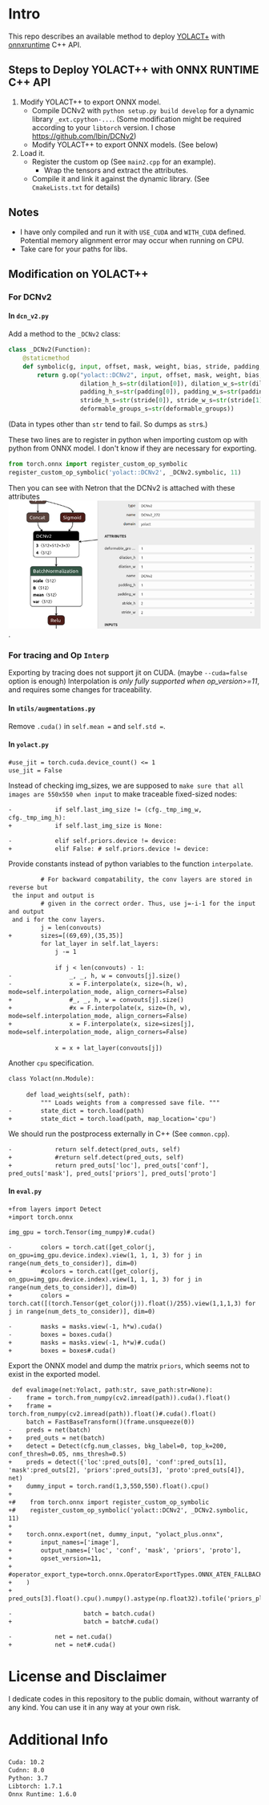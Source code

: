 # Intro

This repo describes an available method to deploy [YOLACT+](https://github.com/dbolya/yolact)
with [onnxruntime](https://github.com/microsoft/onnxruntime) C++ API.

## Steps to Deploy YOLACT++ with ONNX RUNTIME C++ API

1. Modify YOLACT++ to export ONNX model.
    + Compile DCNv2 with `python setup.py build develop` for a dynamic library `_ext.cpython-...`.
      (Some modification might be required according to your `libtorch` version. I chose https://github.com/lbin/DCNv2)
    + Modify YOLACT++ to export ONNX models. (See below)
2. Load it.
    + Register the custom op (See `main2.cpp` for an example).
        + Wrap the tensors and extract the attributes.
    + Compile it and link it against the dynamic library. (See `CmakeLists.txt` for details)

## Notes

+ I have only compiled and run it with `USE_CUDA` and `WITH_CUDA` defined.
  Potential memory alignment error may occur when running on CPU.
+ Take care for your paths for libs.

## Modification on YOLACT++

### For DCNv2

#### In `dcn_v2.py`

Add a method to the `_DCNv2` class:
```python
class _DCNv2(Function):
    @staticmethod
    def symbolic(g, input, offset, mask, weight, bias, stride, padding, dilation, deformable_groups):
        return g.op("yolact::DCNv2", input, offset, mask, weight, bias, name_s="DCNv2",
                    dilation_h_s=str(dilation[0]), dilation_w_s=str(dilation[1]),
                    padding_h_s=str(padding[0]), padding_w_s=str(padding[1]),
                    stride_h_s=str(stride[0]), stride_w_s=str(stride[1]),
                    deformable_groups_s=str(deformable_groups))
```
(Data in types other than `str` tend to fail. So dumps as `str`s.)

These two lines are to register in python when importing custom op with python from ONNX model.
I don't know if they are necessary for exporting.
```python
from torch.onnx import register_custom_op_symbolic
register_custom_op_symbolic('yolact::DCNv2', _DCNv2.symbolic, 11)
```

Then you can see with Netron that the DCNv2 is attached with these attributes ![node appearance](DCNv2_node.png).

### For tracing and Op `Interp`
Exporting by tracing does not support jit on CUDA.
(maybe `--cuda=false` option is enough)
Interpolation is *only fully supported when op_version>=11*, and requires some changes for traceability.

#### In `utils/augmentations.py`
Remove `.cuda()` in `self.mean =` and `self.std =`.

#### In `yolact.py`
```plain
#use_jit = torch.cuda.device_count() <= 1
use_jit = False
```

Instead of checking img_sizes, we are supposed to `make sure that all images are 550x550 when input` to 
make traceable fixed-sized nodes: 
```plain
-            if self.last_img_size != (cfg._tmp_img_w, cfg._tmp_img_h):
+            if self.last_img_size is None:
```
```plain
-            elif self.priors.device != device:
+            elif False: # self.priors.device != device:
```
Provide constants instead of python variables to the function `interpolate`.
```plain
         # For backward compatability, the conv layers are stored in reverse but
 the input and output is
         # given in the correct order. Thus, use j=-i-1 for the input and output
 and i for the conv layers.
         j = len(convouts)
+        sizes=[(69,69),(35,35)]
         for lat_layer in self.lat_layers:
             j -= 1
 
             if j < len(convouts) - 1:
-                _, _, h, w = convouts[j].size()
-                x = F.interpolate(x, size=(h, w), mode=self.interpolation_mode, align_corners=False)
+                #_, _, h, w = convouts[j].size()
+                #x = F.interpolate(x, size=(h, w), mode=self.interpolation_mode, align_corners=False)
+                x = F.interpolate(x, size=sizes[j], mode=self.interpolation_mode, align_corners=False)
             
             x = x + lat_layer(convouts[j])
```
Another `cpu` specification.
```plain
class Yolact(nn.Module):
     
     def load_weights(self, path):
         """ Loads weights from a compressed save file. """
-        state_dict = torch.load(path)
+        state_dict = torch.load(path, map_location='cpu')
```

We should run the postprocess externally in C++ (See `common.cpp`).
```plain
-            return self.detect(pred_outs, self)
+            #return self.detect(pred_outs, self)
+            return pred_outs['loc'], pred_outs['conf'], pred_outs['mask'], pred_outs['priors'], pred_outs['proto']
```

#### In `eval.py`
```plain
+from layers import Detect
+import torch.onnx
```

```plain
img_gpu = torch.Tensor(img_numpy)#.cuda()
```

```plain
-        colors = torch.cat([get_color(j, on_gpu=img_gpu.device.index).view(1, 1, 1, 3) for j in range(num_dets_to_consider)], dim=0)
+        #colors = torch.cat([get_color(j, on_gpu=img_gpu.device.index).view(1, 1, 1, 3) for j in range(num_dets_to_consider)], dim=0)
+        colors = torch.cat([(torch.Tensor(get_color(j)).float()/255).view(1,1,1,3) for j in range(num_dets_to_consider)], dim=0)
```

```plain
-        masks = masks.view(-1, h*w).cuda()
-        boxes = boxes.cuda()
+        masks = masks.view(-1, h*w)#.cuda()
+        boxes = boxes#.cuda()
```

Export the ONNX model and dump the matrix `priors`, which seems not to exist in the exported model.
```plain
 def evalimage(net:Yolact, path:str, save_path:str=None):
-    frame = torch.from_numpy(cv2.imread(path)).cuda().float()
+    frame = torch.from_numpy(cv2.imread(path)).float()#.cuda().float()
     batch = FastBaseTransform()(frame.unsqueeze(0))
-    preds = net(batch)
+    pred_outs = net(batch)
+    detect = Detect(cfg.num_classes, bkg_label=0, top_k=200, conf_thresh=0.05, nms_thresh=0.5)
+    preds = detect({'loc':pred_outs[0], 'conf':pred_outs[1], 'mask':pred_outs[2], 'priors':pred_outs[3], 'proto':pred_outs[4]}, net)
+    dummy_input = torch.rand(1,3,550,550).float().cpu()
+    
+#    from torch.onnx import register_custom_op_symbolic
+#    register_custom_op_symbolic('yolact::DCNv2', _DCNv2.symbolic, 11)
+
+    torch.onnx.export(net, dummy_input, "yolact_plus.onnx",
+        input_names=['image'],
+        output_names=['loc', 'conf', 'mask', 'priors', 'proto'],
+        opset_version=11,
+        #operator_export_type=torch.onnx.OperatorExportTypes.ONNX_ATEN_FALLBACK
+    )
+    pred_outs[3].float().cpu().numpy().astype(np.float32).tofile('priors_plus.dat')
```

```plain
-                    batch = batch.cuda()
+                    batch = batch#.cuda()
```

```plain
-            net = net.cuda()
+            net = net#.cuda()
```

# License and Disclaimer

I dedicate codes in this repository to the public domain,
without warranty of any kind.
You can use it in any way at your own risk.

# Additional Info

```text
Cuda: 10.2
Cudnn: 8.0
Python: 3.7
Libtorch: 1.7.1
Onnx Runtime: 1.6.0
```
